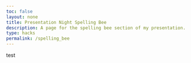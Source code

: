 ```yaml
---
toc: false
layout: none
title: Presentation Night Spelling Bee
description: A page for the spelling bee section of my presentation.
type: hacks
permalink: /spelling_bee
---
```


test